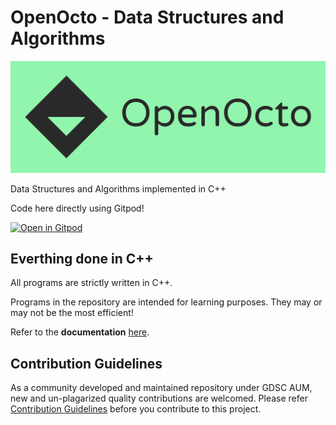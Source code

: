 # OpenOcto - Data Structures and Algorithms

![OpenOcto](./LOGO.png)

Data Structures and Algorithms implemented in C++

Code here directly using Gitpod!

[![Open in Gitpod](https://gitpod.io/button/open-in-gitpod.svg)](https://gitpod.io/#https://github.com/GDSC-AUM/OpenOcto-DSA)

## Everthing done in C++

All programs are strictly written in C++.

Programs in the repository are intended for learning purposes. They may or may not be the most efficient!

Refer to the **documentation** [here](./docs/DOCUMENTATION.md).

## Contribution Guidelines

As a community developed and maintained repository under GDSC AUM, new and un-plagarized quality contributions are welcomed. Please refer [Contribution Guidelines](CONTRIBUTING.md) before you contribute to this project.
